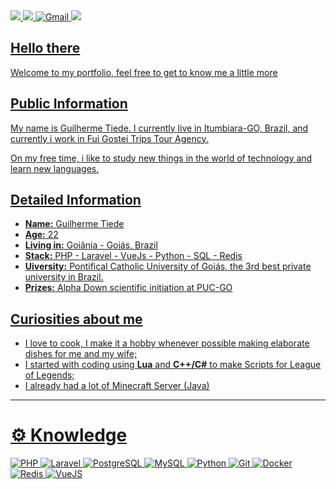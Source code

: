  <div>
        <a target="_blank" href="https://instagram.com/guilhermetiede">
            <img src="https://img.shields.io/badge/Instagram-E4405F?style=for-the-badge&logo=instagram&logoColor=white">
        </a>
        <a target="_blank" href="https://linkedin.com/in/guilherme-tiede">
            <img src="https://img.shields.io/badge/LinkedIn-0077B5?style=for-the-badge&logo=linkedin&logoColor=white">
        </a>
        <a href="mailto:guilhermediastiede@gmail.com">
        <img src="https://img.shields.io/badge/gmail-%23D14836.svg?&style=for-the-badge&logo=gmail&logoColor=white" alt="Gmail">
        </a>
        <a target="_blank" href="https://wa.me/5562996569440" rel="noopener noreferrer">
        <img src="https://img.shields.io/badge/whatsapp-4B7F1.svg?style=for-the-badge&logo=whatsapp&logoColor=white"
        </a>
    </div>

## Hello there

Welcome to my portfolio, feel free to get to know me a little more

## Public Information

My name is Guilherme Tiede. I currently live in Itumbiara-GO, Brazil, and currently i work in Fui Gostei Trips Tour Agency.

On my free time, i like to study new things in the world of technology and learn new languages.

## Detailed Information

* **Name:** Guilherme Tiede
* **Age:** 22
* **Living in:** Goiânia - Goiás, Brazil
* **Stack:** PHP - Laravel - VueJs - Python - SQL - Redis
* **Uiversity:** Pontifical Catholic University of Goiás, the 3rd best private university in Brazil.
* **Prizes:** Alpha Down scientific initiation at PUC-GO

## Curiosities about me
* I love to cook, I make it a hobby whenever possible making elaborate dishes for me and my wife;
* I started with coding using **Lua** and **C++/C#** to make Scripts for League of Legends;
* I already had a lot of Minecraft Server (Java)




---
# ⚙️ Knowledge

![PHP]([https://img.shields.io/badge/html5%20-%23E34F26.svg?&style=for-the-badge&logo=html5&logoColor=white](https://img.shields.io/badge/PHP-777BB4?style=for-the-badge&logo=php&logoColor=white))
![Laravel]([https://img.shields.io/badge/css3%20-%231572B6.svg?&style=for-the-badge&logo=css3&logoColor=white](https://img.shields.io/badge/Laravel-FF2D20?style=for-the-badge&logo=laravel&logoColor=white))
![PostgreSQL]([https://img.shields.io/badge/javascript%20-%23323330.svg?&style=for-the-badge&logo=javascript&logoColor=%23F7DF1E&color=3d3919](https://img.shields.io/badge/PostgreSQL-316192?style=for-the-badge&logo=postgresql&logoColor=white))
![MySQL](https://img.shields.io/badge/mysql-%2300f.svg?&style=for-the-badge&logo=mysql&logoColor=white&color=3280ad)
![Python](https://img.shields.io/badge/python-%230095D5.svg?&style=for-the-badge&logo=python&logoColor=white)
![Git](https://img.shields.io/badge/git%20-%23F05033.svg?&style=for-the-badge&logo=git&logoColor=white&Color=c95410)
![Docker](https://img.shields.io/badge/Docker-2CA5E0?style=for-the-badge&logo=docker&logoColor=white)
![Redis]([https://img.shields.io/badge/Docker-2CA5E0?style=for-the-badge&logo=docker&logoColor=white](https://img.shields.io/badge/redis-%23DD0031.svg?&style=for-the-badge&logo=redis&logoColor=white)https://img.shields.io/badge/redis-%23DD0031.svg?&style=for-the-badge&logo=redis&logoColor=white)
![VueJS]([https://img.shields.io/badge/Docker-2CA5E0?style=for-the-badge&logo=docker&logoColor=white](https://img.shields.io/badge/Vue.js-35495E?style=for-the-badge&logo=vuedotjs&logoColor=4FC08D)https://img.shields.io/badge/Vue.js-35495E?style=for-the-badge&logo=vuedotjs&logoColor=4FC08D)

